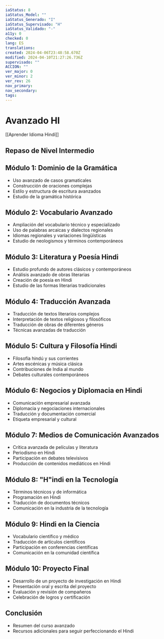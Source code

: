 ```yaml
---
iaStatus: 8
iaStatus_Model: ""
iaStatus_Generado: "I"
iaStatus_Supervisado: "H"
iaStatus_Validado: "-"
a11y: 0
checked: 0
lang: ES
translations: 
created: 2024-04-06T23:48:58.670Z
modified: 2024-04-10T21:27:26.736Z
supervisado: ""
ACCION: ""
ver_major: 0
ver_minor: 2
ver_rev: 26
nav_primary: 
nav_secondary: 
tags:
---
```

# Avanzado HI

[[Aprender Idioma Hindi]]

## Repaso de Nivel Intermedio

## Módulo 1: Dominio de la Gramática
- Uso avanzado de casos gramaticales
- Construcción de oraciones complejas
- Estilo y estructura de escritura avanzados
- Estudio de la gramática histórica

## Módulo 2: Vocabulario Avanzado
- Ampliación del vocabulario técnico y especializado
- Uso de palabras arcaicas y dialectos regionales
- Idiomas regionales y variaciones lingüísticas
- Estudio de neologismos y términos contemporáneos

## Módulo 3: Literatura y Poesía Hindi
- Estudio profundo de autores clásicos y contemporáneos
- Análisis avanzado de obras literarias
- Creación de poesía en Hindi
- Estudio de las formas literarias tradicionales

## Módulo 4: Traducción Avanzada
- Traducción de textos literarios complejos
- Interpretación de textos religiosos y filosóficos
- Traducción de obras de diferentes géneros
- Técnicas avanzadas de traducción

## Módulo 5: Cultura y Filosofía Hindi
- Filosofía hindú y sus corrientes
- Artes escénicas y música clásica
- Contribuciones de India al mundo
- Debates culturales contemporáneos

## Módulo 6: Negocios y Diplomacia en Hindi
- Comunicación empresarial avanzada
- Diplomacia y negociaciones internacionales
- Traducción y documentación comercial
- Etiqueta empresarial y cultural

## Módulo 7: Medios de Comunicación Avanzados
- Crítica avanzada de películas y literatura
- Periodismo en Hindi
- Participación en debates televisivos
- Producción de contenidos mediáticos en Hindi

## Módulo 8: "H"indi en la Tecnología
- Términos técnicos y de informática
- Programación en Hindi
- Traducción de documentos técnicos
- Comunicación en la industria de la tecnología

## Módulo 9: Hindi en la Ciencia
- Vocabulario científico y médico
- Traducción de artículos científicos
- Participación en conferencias científicas
- Comunicación en la comunidad científica

## Módulo 10: Proyecto Final
- Desarrollo de un proyecto de investigación en Hindi
- Presentación oral y escrita del proyecto
- Evaluación y revisión de compañeros
- Celebración de logros y certificación

## Conclusión
- Resumen del curso avanzado
- Recursos adicionales para seguir perfeccionando el Hindi

